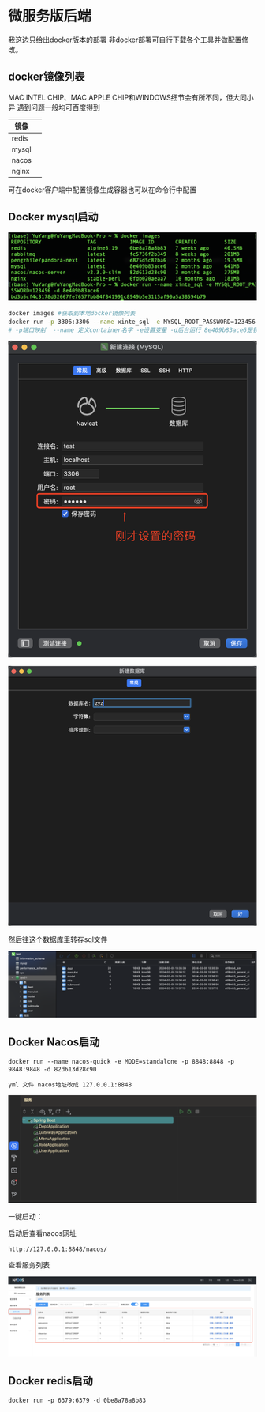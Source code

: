 # 微服务版后端

我这边只给出docker版本的部署 非docker部署可自行下载各个工具并做配置修改。

## docker镜像列表

MAC INTEL CHIP、MAC APPLE CHIP和WINDOWS细节会有所不同，但大同小异 遇到问题一般均可百度得到

| 镜像  |      |
| ----- | ---- |
| redis |      |
| mysql |      |
| nacos |      |
| nginx |      |

可在docker客户端中配置镜像生成容器也可以在命令行中配置

## Docker mysql启动

<img src="assets/image-20240305212636180.png" alt="image-20240305212636180" style="zoom:200%;" />

```bash
docker images #获取到本地docker镜像列表
docker run -p 3306:3306 --name xinte_sql -e MYSQL_ROOT_PASSWORD=123456 -d 8e409b83ace6
# -p端口映射  --name 定义container名字 -e设置变量 -d后台运行 8e409b83ace6是镜像ID

```

![image-20240305213345281](assets/image-20240305213345281.png)

![image-20240305224021048](assets/image-20240305224021048.png)

然后往这个数据库里转存sql文件

![image-20240305213809505](assets/image-20240305213809505.png)

## Docker Nacos启动

```shell
docker run --name nacos-quick -e MODE=standalone -p 8848:8848 -p 9848:9848 -d 82d613d28c90
```

```
yml 文件 nacos地址改成 127.0.0.1:8848
```

<img src="assets/image-20240305214436655.png" alt="image-20240305214436655" style="zoom:200%;" />

一键启动：

启动后查看nacos网址

```
http://127.0.0.1:8848/nacos/
```

查看服务列表

![image-20240305220756823](assets/image-20240305220756823.png)

## Docker redis启动

```
docker run -p 6379:6379 -d 0be8a78a8b83
```

